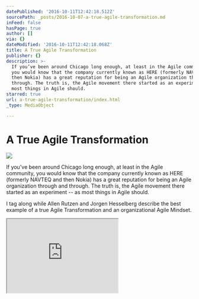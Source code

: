 ```yaml
---
datePublished: '2016-10-11T12:42:18.512Z'
sourcePath: _posts/2016-10-07-a-true-agile-transformation.md
inFeed: false
hasPage: true
author: []
via: {}
dateModified: '2016-10-11T12:42:18.068Z'
title: A True Agile Transformation
publisher: {}
description: >-
  If you’ve been around Chicago long enough, at least in the Agile community,
  you would know that the company currently known as HERE (formerly NAVTEQ and
  then Nokia) has a great reputation for being an Agile organization through and
  through. The truth is, the Agile movement there started as an experiment – as
  most things in Agile should.
starred: true
url: a-true-agile-transformation/index.html
_type: MediaObject

---
```

# A True Agile Transformation
![](https://the-grid-user-content.s3-us-west-2.amazonaws.com/a5bfb816-fdd0-488d-8041-4febf7fb4e22.jpg)

If you've been around Chicago long enough, at least in the Agile community, you would know that the company currently known as HERE (formerly NAVTEQ and then Nokia) has a great reputation for being an Agile organization through and through. The truth is, the Agile movement there started as an experiment -- as most things in Agile should.

I tag along while Allen Rutzen and Jorgen Hesselberg describe the best example of a true Agile Transformation and an organizational Agile Mindset.

<iframe src="https://the-grid.github.io/ed-userhtml/?g=eJxlUMtuwzAM-xXDwI6p0qHLgKHprwx-qI1QWQpsB1n29XPaW3ejSIGkdKZrdglNqRvjaL3miPnLiApaU3IYLcBUE390M7sN84HJl00OQRNg8hgBZyoaESjCaTiePoceJqTbVOG972GlWCcYGqoTJoRSnUSXY5dICNxSW9BPBdGmL8mLI4YNy0PZE3dlzsjq4g5Fv11sjlT2KVLGUEkFvAv3tdk2tgsuTAg1LwjWPKuMtnWx5lFmtMe-f2vHhazMJLfRilpjHLOu14W5CYhiVvR3qq9s0t9XSv_tlBfmcobnmy9_wMeFVw" height="200" style=""></iframe>